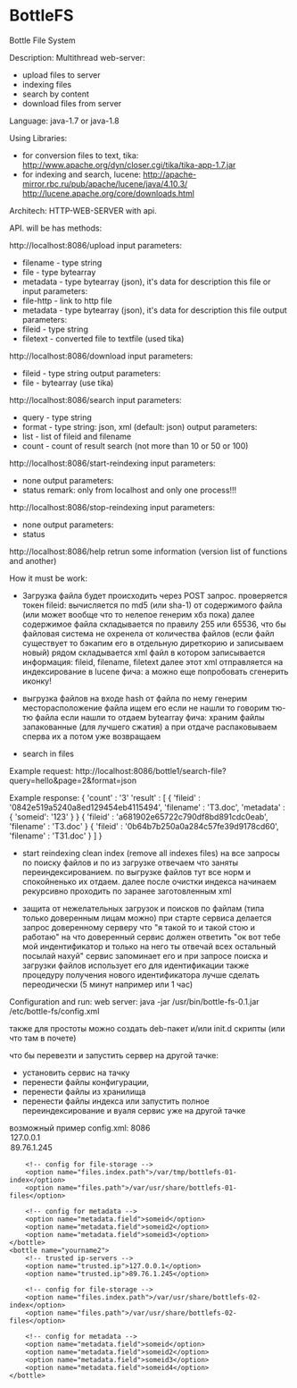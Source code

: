 # BottleFS
Bottle File System

Description:
Multithread web-server:
  - upload files to server
  - indexing files
  - search by content
  - download files from server

Language:
java-1.7 or java-1.8

Using Libraries:
- for conversion files to text, tika:
    http://www.apache.org/dyn/closer.cgi/tika/tika-app-1.7.jar
- for indexing and search, lucene:
    http://apache-mirror.rbc.ru/pub/apache/lucene/java/4.10.3/
    http://lucene.apache.org/core/downloads.html


Architech:
HTTP-WEB-SERVER with api.

API. will be has methods:

http://localhost:8086/upload
input parameters:
* filename - type string
* file - type bytearray
* metadata - type bytearray (json), it's data for description this file
or input parameters:
* file-http - link to http file
* metadata - type bytearray (json), it's data for description this file
output parameters:
* fileid - type string
* filetext - converted file to textfile (used tika)

http://localhost:8086/download
input parameters:
* fileid - type string
output parameters:
* file - bytearray (use tika)

http://localhost:8086/search
input parameters:
* query - type string
* format - type string: json, xml (default: json)
output parameters:
* list - list of fileid and filename
* count - count of result search (not more than 10 or 50 or 100)

http://localhost:8086/start-reindexing
input parameters:
* none
output parameters:
* status
remark: only from localhost and only one process!!!

http://localhost:8086/stop-reindexing
input parameters:
* none
output parameters:
* status

http://localhost:8086/help
retrun some information (version list of functions and another)


How it must be work:

- Загрузка файла будет происходить через POST запрос.
проверяется токен
fileid: вычисляется по md5 (или sha-1) от содержимого файла (или может вообще что то нелепое генерим хбз пока)
далее содержимое файла складывается по правилу 255 или 65536, что бы файловая система не охренела от количества файлов
(если файл существует то бэкапим его в отдельную диреткорию и записываем новый)
рядом складывается xml файл в котором записывается информация: fileid, filename, filetext
далее этот xml отправляется на индексирование в lucene
фича: а можно еще попробовать сгенерить иконку!

- выгрузка файлов
на входе hash от файла по нему генерим месторасположение файла
ищем его если не нашли то говорим тю-тю файла если нашли то отдаем bytearray
фича: храним файлы запакованные (для лучшего сжатия) а при отдаче распаковываем сперва их а потом уже возвращаем

- search in files

Example request:
http://localhost:8086/bottle1/search-file?query=hello&page=2&format=json

Example response:
{
	'count' : '3'
	'result' : [
		{
			'fileid' : '0842e519a5240a8ed129454eb4115494', 'filename' : 'ТЗ.doc', 'metadata' : {
				'someid': '123'
			}
		}
		{ 'fileid' : 'a681902e65722c790df8bd891cdc0eab', 'filename' : 'ТЗ.doc' }
		{ 'fileid' : '0b64b7b250a0a284c57fe39d9178cd60', 'filename' : 'ТЗ1.doc' }
	]
}

- start reindexing
clean index (remove all indexes files)
на все запросы по поиску файлов и по из загрузке отвечаем что заняты переиндексированием.
по выгрузке файлов тут все норм и спокойненько их отдаем.
далее после очистки индекса начинаем рекурсивно проходить по заранее заготовленным xml

- защита от нежелательных загрузок и поисков по файлам (типа только доверенным лицам можно)
при старте сервиса делается запрос доверенному серверу что "я такой то и такой стою и работаю"
на что доверенный сервис должен ответить "ок вот тебе мой индентификатор и только на него ты отвечай всех остальный посылай нахуй"
сервис запоминает его и при запросе поиска и загрузки файлов использует его для идентификации
также процедуру получения нового идентификатора лучше сделать переодически (5 минут например или 1 час)

Configuration and run:
web server:
java -jar /usr/bin/bottle-fs-0.1.jar /etc/bottle-fs/config.xml



также для простоты можно создать deb-пакет и/или init.d скрипты (или что там в почете)

что бы перевезти и запустить сервер на другой тачке:
 - установить сервис на тачку
 - перенести файлы конфигурации,
 - перенести файлы из хранилища
 - перенести файлы индекса или запустить полное переиндексирование
и вуаля сервис уже на другой тачке

возможный пример config.xml:
<bottles>
	<port>8086</port>
	<bottle name="bottle1">
		<!-- trusted ip-servers -->
		<option name="trusted.ip">127.0.0.1</option>
		<option name="trusted.ip">89.76.1.245</option>

		<!-- config for file-storage -->
		<option name="files.index.path">/var/tmp/bottlefs-01-index</option>
		<option name="files.path">/var/usr/share/bottlefs-01-files</option>

		<!-- config for metadata -->
		<option name="metadata.field">someid</option>
		<option name="metadata.field">someid2</option>
		<option name="metadata.field">someid3</option>
	</bottle>
	<bottle name="yourname2">
		<!-- trusted ip-servers -->
		<option name="trusted.ip">127.0.0.1</option>
		<option name="trusted.ip">89.76.1.245</option>

		<!-- config for file-storage -->
		<option name="files.index.path">/var/usr/share/bottlefs-02-index</option>
		<option name="files.path">/var/usr/share/bottlefs-02-files</option>

		<!-- config for metadata -->
		<option name="metadata.field">someid</option>
		<option name="metadata.field">someid2</option>
		<option name="metadata.field">someid3</option>
		<option name="metadata.field">someid4</option>
	</bottle>
</bottles>
